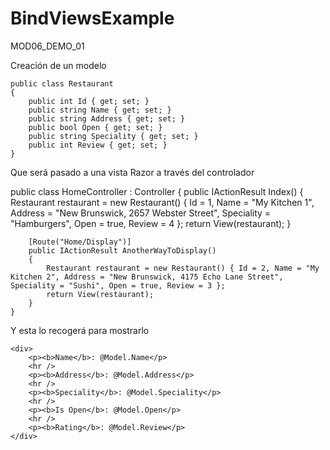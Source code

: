 # BindViewsExample
MOD06_DEMO_01

Creación de un modelo

    public class Restaurant
    {
        public int Id { get; set; }
        public string Name { get; set; }
        public string Address { get; set; }
        public bool Open { get; set; }
        public string Speciality { get; set; }
        public int Review { get; set; }
    }
    
Que será pasado a una vista Razor a través del controlador

 public class HomeController : Controller
    {
        public IActionResult Index()
        {
            Restaurant restaurant = new Restaurant() { Id = 1, Name = "My Kitchen 1", Address = "New Brunswick, 2657 Webster Street", Speciality = "Hamburgers", Open = true, Review = 4 };
            return View(restaurant);
        }

        [Route("Home/Display")]
        public IActionResult AnotherWayToDisplay()
        {
            Restaurant restaurant = new Restaurant() { Id = 2, Name = "My Kitchen 2", Address = "New Brunswick, 4175 Echo Lane Street", Speciality = "Sushi", Open = true, Review = 3 };
            return View(restaurant);
        }
    }
    
Y esta lo recogerá para mostrarlo


    <div>
        <p><b>Name</b>: @Model.Name</p>
        <hr />
        <p><b>Address</b>: @Model.Address</p>
        <hr />
        <p><b>Speciality</b>: @Model.Speciality</p>
        <hr />
        <p><b>Is Open</b>: @Model.Open</p>
        <hr />
        <p><b>Rating</b>: @Model.Review</p>
    </div>



